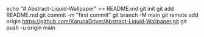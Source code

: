 echo "# Abstract-Liquid-Wallpaper" >> README.md
git init
git add README.md
git commit -m "first commit"
git branch -M main
git remote add origin https://github.com/KarucaDriver/Abstract-Liquid-Wallpaper.git
git push -u origin main
